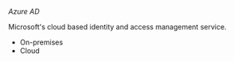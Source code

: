 *Azure AD*  

Microsoft's cloud based identity and access management service.  

- On-premises
- Cloud



